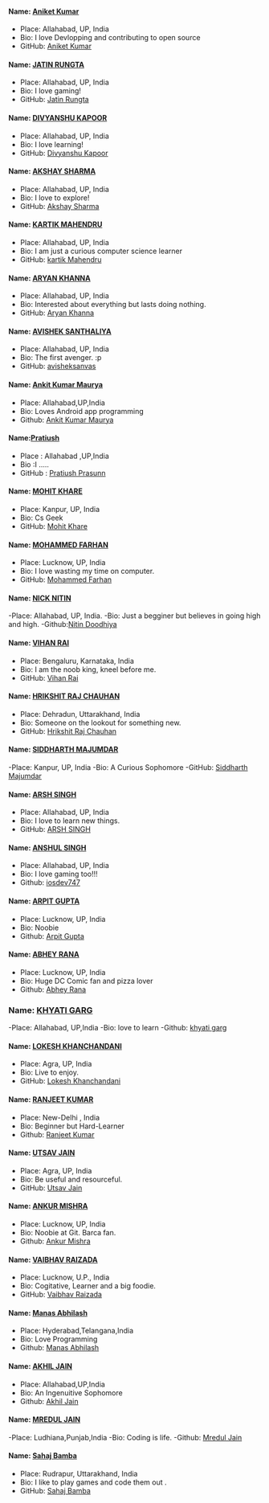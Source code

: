 #### Name: [Aniket Kumar](https://github.com/Aniket468)
- Place: Allahabad, UP, India
- Bio: I love Devlopping and contributing to open source 
- GitHub: [Aniket Kumar](https://github.com/Aniket468)


#### Name: [JATIN RUNGTA](https://github.com/urdarinda)
- Place: Allahabad, UP, India
- Bio: I love gaming! 
- GitHub: [Jatin Rungta](https://github.com/urdarinda)


#### Name: [DIVYANSHU KAPOOR](https://github.com/divyanshukapoor)
- Place: Allahabad, UP, India
- Bio: I love learning! 
- GitHub: [Divyanshu Kapoor](https://github.com/divyanshukapoor)


#### Name: [AKSHAY SHARMA](https://github.com/akshay31057)
- Place: Allahabad, UP, India
- Bio: I love to explore! 
- GitHub: [Akshay Sharma](https://github.com/akshay31057)

#### Name: [KARTIK MAHENDRU](https://github.com/kartikMahendru)
- Place: Allahabad, UP, India
- Bio: I am just a curious computer science learner 
- GitHub: [kartik Mahendru](https://github.com/kartikMahendru)

#### Name: [ARYAN KHANNA](https://github.com/Netfreak21)
- Place: Allahabad, UP, India
- Bio: Interested about everything but lasts doing nothing.
- GitHub: [Aryan Khanna](https://github.com/Netfreak21)

#### Name: [AVISHEK SANTHALIYA](https://github.com/avisheksanvas)
- Place: Allahabad, UP, India
- Bio: The first avenger. :p 
- GitHub: [avisheksanvas](https://github.com/avisheksanvas)

#### Name: [Ankit Kumar Maurya](https://github.com/mauryaankitsh)
- Place: Allahabad,UP,India
- Bio: Loves Android app programming
- Github: [Ankit Kumar Maurya](https://github.com/mauryaankitsh)

#### Name:[Pratiush](https://github.com/Pratiush)
- Place : Allahabad ,UP,India
- Bio :I .....
- GitHub : [Pratiush Prasunn](https://github.com/Pratiush)

#### Name: [MOHIT KHARE](https://github.com/mkfeuhrer)
- Place: Kanpur, UP, India
- Bio: Cs Geek
- GitHub: [Mohit Khare](https://github.com/mkfeuhrer)

#### Name: [MOHAMMED FARHAN](https://github.com/lordfarhan40)
- Place: Lucknow, UP, India
- Bio: I love wasting my time on computer. 
- GitHub: [Mohammed Farhan](https://github.com/lordfarhan40)

#### Name: [NICK NITIN](https://github.com/nitindoodhiya)
-Place: Allahabad, UP, India.
-Bio: Just a begginer but believes in going high and high.
-Github:[Nitin Doodhiya](https://github.com/nitindoodhiya)

#### Name: [VIHAN RAI](https://github.com/thevihanrai)
- Place: Bengaluru, Karnataka, India
- Bio: I am the noob king, kneel before me. 
- GitHub: [Vihan Rai](https://github.com/thevihanrai)

#### Name: [HRIKSHIT RAJ CHAUHAN](https://github.com/methDeveloper)
- Place: Dehradun, Uttarakhand, India
- Bio: Someone on the lookout for something new.
- GitHub: [Hrikshit Raj Chauhan](https://github.com/methDeveloper)

#### Name: [SIDDHARTH MAJUMDAR](https://github.com/sidmojo)
-Place: Kanpur, UP, India
-Bio: A Curious Sophomore
-GitHub: [Siddharth Majumdar](https://github.com/sidmojo)

#### Name: [ARSH SINGH](https://github.com/iosdev474)
- Place: Allahabad, UP, India
- Bio: I love to learn new things. 
- GitHub: [ARSH SINGH](https://github.com/iosdev474)

#### Name: [ANSHUL SINGH](https://github.com/iosdev747)
- Place: Allahabad, UP, India
- Bio: I love gaming too!!!
- Github: [iosdev747](https://github.com/iosdev747)

#### Name: [ARPIT GUPTA](https://github.com/Codarp)
- Place: Lucknow, UP, India
- Bio: Noobie
- Github: [Arpit Gupta](https://github.com/Codarp)

#### Name: [ABHEY RANA](https://github.com/Abhey)
- Place: Lucknow, UP, India
- Bio: Huge DC Comic fan and pizza lover
- Github: [Abhey Rana](https://github.com/Abhey)

### Name: [KHYATI GARG](https://github.com/khyatigarg2014)
-Place: Allahabad, UP,India
-Bio: love to learn
-Github: [khyati garg](https://github.com/khyatigarg2014)

#### Name: [LOKESH KHANCHANDANI](https://github.com/LokeshKhanchandani)
- Place: Agra, UP, India
- Bio: Live to enjoy. 
- GitHub: [Lokesh Khanchandani](https://github.com/LokeshKhanchandani)


#### Name: [RANJEET KUMAR](https://github.com/rkranjeet)
- Place: New-Delhi , India
- Bio: Beginner but Hard-Learner
- Github: [Ranjeet Kumar](https://github.com/rkranjeet)

#### Name: [UTSAV JAIN](https://github.com/Utsavjain4561)
- Place: Agra, UP, India
- Bio: Be useful and resourceful.
- GitHub: [Utsav Jain](https://github.com/Utsavjain4561)


#### Name: [ANKUR MISHRA](https://github.com/kaiatgit)
- Place: Lucknow, UP, India
- Bio: Noobie at Git. Barca fan. 
- Github: [Ankur Mishra](https://github.com/kaiatgit)


#### Name: [VAIBHAV RAIZADA](https://github.com/vaibhav28398)
- Place: Lucknow, U.P., India
- Bio: Cogitative, Learner and a big foodie.
- GitHub: [Vaibhav Raizada](https://github.com/vaibhav28398)

#### Name: [Manas Abhilash](https://github.com/geekymanas)
- Place: Hyderabad,Telangana,India
- Bio: Love Programming 
- Github: [Manas Abhilash](https://github.com/geekymanas)


#### Name: [AKHIL JAIN](https://github.com/akhil1907)
- Place: Allahabad,UP,India
- Bio:  An Ingenuitive Sophomore
- Github: [Akhil Jain](https://github.com/akhil1907)

#### Name: [MREDUL JAIN](https://github.com/mjl4043)
-Place: Ludhiana,Punjab,India
-Bio: Coding is life. 
-Github: [Mredul Jain](https://githubcom/mjl4043)

#### Name: [Sahaj Bamba](https://github.com/Sahaj-Bamba)
- Place: Rudrapur, Uttarakhand, India
- Bio: I like to play games and code them out . 
- GitHub: [Sahaj Bamba](https://github.com/Sahaj-Bamba)

